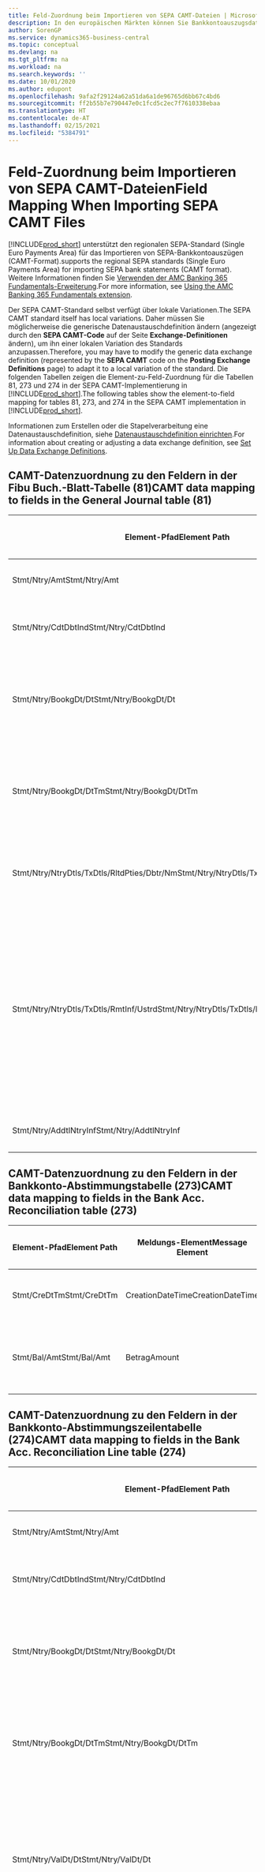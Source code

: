 ```yaml
---
title: Feld-Zuordnung beim Importieren von SEPA CAMT-Dateien | Microsoft Docs
description: In den europäischen Märkten können Sie Bankkontoauszugsdateien in den regionalen SEPA-Standards  (einzelner Eurozahlungs-Bereich) importieren.
author: SorenGP
ms.service: dynamics365-business-central
ms.topic: conceptual
ms.devlang: na
ms.tgt_pltfrm: na
ms.workload: na
ms.search.keywords: ''
ms.date: 10/01/2020
ms.author: edupont
ms.openlocfilehash: 9afa2f29124a62a51da6a1de96765d6bb67c4bd6
ms.sourcegitcommit: ff2b55b7e790447e0c1fcd5c2ec7f7610338ebaa
ms.translationtype: HT
ms.contentlocale: de-AT
ms.lasthandoff: 02/15/2021
ms.locfileid: "5384791"
---
```

# <a name="field-mapping-when-importing-sepa-camt-files"></a><span data-ttu-id="d7b93-103">Feld-Zuordnung beim Importieren von SEPA CAMT-Dateien</span><span class="sxs-lookup"><span data-stu-id="d7b93-103">Field Mapping When Importing SEPA CAMT Files</span></span>
[!INCLUDE[prod_short](includes/prod_short.md)] <span data-ttu-id="d7b93-104">unterstützt den regionalen SEPA-Standard (Single Euro Payments Area) für das Importieren von SEPA-Bankkontoauszügen (CAMT-Format).</span><span class="sxs-lookup"><span data-stu-id="d7b93-104">supports the regional SEPA standards (Single Euro Payments Area) for importing SEPA bank statements (CAMT format).</span></span> <span data-ttu-id="d7b93-105">Weitere Informationen finden Sie [Verwenden der AMC Banking 365 Fundamentals-Erweiterung](ui-extensions-amc-banking.md).</span><span class="sxs-lookup"><span data-stu-id="d7b93-105">For more information, see [Using the AMC Banking 365 Fundamentals extension](ui-extensions-amc-banking.md).</span></span>  

 <span data-ttu-id="d7b93-106">Der SEPA CAMT-Standard selbst verfügt über lokale Variationen.</span><span class="sxs-lookup"><span data-stu-id="d7b93-106">The SEPA CAMT standard itself has local variations.</span></span> <span data-ttu-id="d7b93-107">Daher müssen Sie möglicherweise die generische Datenaustauschdefinition ändern (angezeigt durch den **SEPA CAMT-Code** auf der Seite **Exchange-Definitionen** ändern), um ihn einer lokalen Variation des Standards anzupassen.</span><span class="sxs-lookup"><span data-stu-id="d7b93-107">Therefore, you may have to modify the generic data exchange definition (represented by the **SEPA CAMT** code on the **Posting Exchange Definitions** page) to adapt it to a local variation of the standard.</span></span> <span data-ttu-id="d7b93-108">Die folgenden Tabellen zeigen die Element-zu-Feld-Zuordnung für die Tabellen 81, 273 und 274 in der SEPA CAMT-Implementierung in [!INCLUDE[prod_short](includes/prod_short.md)].</span><span class="sxs-lookup"><span data-stu-id="d7b93-108">The following tables show the element-to-field mapping for tables 81, 273, and 274 in the SEPA CAMT implementation in [!INCLUDE[prod_short](includes/prod_short.md)].</span></span>  

 <span data-ttu-id="d7b93-109">Informationen zum Erstellen oder die Stapelverarbeitung eine Datenaustauschdefinition, siehe [Datenaustauschdefinition einrichten](across-how-to-set-up-data-exchange-definitions.md).</span><span class="sxs-lookup"><span data-stu-id="d7b93-109">For information about creating or adjusting a data exchange definition, see [Set Up Data Exchange Definitions](across-how-to-set-up-data-exchange-definitions.md).</span></span>  

## <a name="camt-data-mapping-to-fields-in-the-general-journal-table-81"></a><span data-ttu-id="d7b93-110">CAMT-Datenzuordnung zu den Feldern in der Fibu Buch.-Blatt-Tabelle (81)</span><span class="sxs-lookup"><span data-stu-id="d7b93-110">CAMT data mapping to fields in the General Journal table (81)</span></span>  

|<span data-ttu-id="d7b93-111">Element-Pfad</span><span class="sxs-lookup"><span data-stu-id="d7b93-111">Element Path</span></span>|<span data-ttu-id="d7b93-112">Meldungs-Element</span><span class="sxs-lookup"><span data-stu-id="d7b93-112">Message Element</span></span>|<span data-ttu-id="d7b93-113">Datentyp</span><span class="sxs-lookup"><span data-stu-id="d7b93-113">Data Type</span></span>|<span data-ttu-id="d7b93-114">Beschreibung</span><span class="sxs-lookup"><span data-stu-id="d7b93-114">Description</span></span>|<span data-ttu-id="d7b93-115">Kennzeichen mit negativem Zeichen</span><span class="sxs-lookup"><span data-stu-id="d7b93-115">Negative-Sign Identifier</span></span>|<span data-ttu-id="d7b93-116">Feldnr.</span><span class="sxs-lookup"><span data-stu-id="d7b93-116">Field No.</span></span>|<span data-ttu-id="d7b93-117">Feldname</span><span class="sxs-lookup"><span data-stu-id="d7b93-117">Field Name</span></span>|  
|------------------|---------------------|---------------|-----------------|-------------------------------|---------------|----------------|  
|<span data-ttu-id="d7b93-118">Stmt/Ntry/Amt</span><span class="sxs-lookup"><span data-stu-id="d7b93-118">Stmt/Ntry/Amt</span></span>|<span data-ttu-id="d7b93-119">Betrag</span><span class="sxs-lookup"><span data-stu-id="d7b93-119">Amount</span></span>|<span data-ttu-id="d7b93-120">Dezimal</span><span class="sxs-lookup"><span data-stu-id="d7b93-120">Decimal</span></span>|<span data-ttu-id="d7b93-121">Der Geldbetrag im Bargeldposten</span><span class="sxs-lookup"><span data-stu-id="d7b93-121">The amount of money in the cash entry</span></span>||<span data-ttu-id="d7b93-122">13</span><span class="sxs-lookup"><span data-stu-id="d7b93-122">13</span></span>|<span data-ttu-id="d7b93-123">Betrag</span><span class="sxs-lookup"><span data-stu-id="d7b93-123">Amount</span></span>|  
|<span data-ttu-id="d7b93-124">Stmt/Ntry/CdtDbtInd</span><span class="sxs-lookup"><span data-stu-id="d7b93-124">Stmt/Ntry/CdtDbtInd</span></span>|<span data-ttu-id="d7b93-125">CreditDebitIndicator</span><span class="sxs-lookup"><span data-stu-id="d7b93-125">CreditDebitIndicator</span></span>|<span data-ttu-id="d7b93-126">Text</span><span class="sxs-lookup"><span data-stu-id="d7b93-126">Text</span></span>|<span data-ttu-id="d7b93-127">Gibt an, ob der Posten ein Habenbetrag oder ein Sollposten ist</span><span class="sxs-lookup"><span data-stu-id="d7b93-127">Indicates whether the entry is a credit or a debit entry</span></span>|<span data-ttu-id="d7b93-128">DBIT</span><span class="sxs-lookup"><span data-stu-id="d7b93-128">DBIT</span></span>|<span data-ttu-id="d7b93-129">13</span><span class="sxs-lookup"><span data-stu-id="d7b93-129">13</span></span>|<span data-ttu-id="d7b93-130">Betrag</span><span class="sxs-lookup"><span data-stu-id="d7b93-130">Amount</span></span>|  
|<span data-ttu-id="d7b93-131">Stmt/Ntry/BookgDt/Dt</span><span class="sxs-lookup"><span data-stu-id="d7b93-131">Stmt/Ntry/BookgDt/Dt</span></span>|<span data-ttu-id="d7b93-132">Datum</span><span class="sxs-lookup"><span data-stu-id="d7b93-132">Date</span></span>|<span data-ttu-id="d7b93-133">Datum</span><span class="sxs-lookup"><span data-stu-id="d7b93-133">Date</span></span>|<span data-ttu-id="d7b93-134">Das Datum der Buchung eines Postens auf einem Konto oder in den Büchern des Buchhaltungsservices.</span><span class="sxs-lookup"><span data-stu-id="d7b93-134">The date when an entry is posted to an account on the account servicer's books</span></span>||<span data-ttu-id="d7b93-135">5</span><span class="sxs-lookup"><span data-stu-id="d7b93-135">5</span></span>|<span data-ttu-id="d7b93-136">Buchungsdatum</span><span class="sxs-lookup"><span data-stu-id="d7b93-136">Posting Date</span></span>|  
|<span data-ttu-id="d7b93-137">Stmt/Ntry/BookgDt/DtTm</span><span class="sxs-lookup"><span data-stu-id="d7b93-137">Stmt/Ntry/BookgDt/DtTm</span></span>|<span data-ttu-id="d7b93-138">DateTime</span><span class="sxs-lookup"><span data-stu-id="d7b93-138">DateTime</span></span>|<span data-ttu-id="d7b93-139">DateTime</span><span class="sxs-lookup"><span data-stu-id="d7b93-139">DateTime</span></span>|<span data-ttu-id="d7b93-140">Das Datum und die Uhrzeit der Buchung eines Postens auf einem Konto oder in den Büchern des Buchhaltungsservices.</span><span class="sxs-lookup"><span data-stu-id="d7b93-140">The date and time when an entry is posted to an account on the account servicer's books</span></span>||<span data-ttu-id="d7b93-141">5</span><span class="sxs-lookup"><span data-stu-id="d7b93-141">5</span></span>|<span data-ttu-id="d7b93-142">Buchungsdatum</span><span class="sxs-lookup"><span data-stu-id="d7b93-142">Posting Date</span></span>|  
|<span data-ttu-id="d7b93-143">Stmt/Ntry/NtryDtls/TxDtls/RltdPties/Dbtr/Nm</span><span class="sxs-lookup"><span data-stu-id="d7b93-143">Stmt/Ntry/NtryDtls/TxDtls/RltdPties/Dbtr/Nm</span></span>|<span data-ttu-id="d7b93-144">Name</span><span class="sxs-lookup"><span data-stu-id="d7b93-144">Name</span></span>|<span data-ttu-id="d7b93-145">Text</span><span class="sxs-lookup"><span data-stu-id="d7b93-145">Text</span></span>|<span data-ttu-id="d7b93-146">Der Name der Partei, die einen Geldbetrag an das (wesentlichen) schuldet können</span><span class="sxs-lookup"><span data-stu-id="d7b93-146">The name of the party that owes an amount of money to the (ultimate) creditor</span></span>||<span data-ttu-id="d7b93-147">1221</span><span class="sxs-lookup"><span data-stu-id="d7b93-147">1221</span></span>|<span data-ttu-id="d7b93-148">Informationen Zahlender</span><span class="sxs-lookup"><span data-stu-id="d7b93-148">Payer Information</span></span>|  
|<span data-ttu-id="d7b93-149">Stmt/Ntry/NtryDtls/TxDtls/RmtInf/Ustrd</span><span class="sxs-lookup"><span data-stu-id="d7b93-149">Stmt/Ntry/NtryDtls/TxDtls/RmtInf/Ustrd</span></span>|<span data-ttu-id="d7b93-150">Unstrukturiert</span><span class="sxs-lookup"><span data-stu-id="d7b93-150">Unstructured</span></span>|<span data-ttu-id="d7b93-151">Text</span><span class="sxs-lookup"><span data-stu-id="d7b93-151">Text</span></span>|<span data-ttu-id="d7b93-152">Informationen, die angegeben werden, um Abgleichen/Abstimmung eines Postens mit den Artikeln zu aktivieren, die die Zahlung abgleichen soll, wie etwa Handelsrechnungen in einem Debitorensystem, in unstrukturierter Form.</span><span class="sxs-lookup"><span data-stu-id="d7b93-152">Information supplied to enable the matching/reconciliation of an entry with the items that the payment is intended to settle, such as commercial invoices in an accounts-receivable system, in an unstructured form</span></span>||<span data-ttu-id="d7b93-153">8</span><span class="sxs-lookup"><span data-stu-id="d7b93-153">8</span></span>|<span data-ttu-id="d7b93-154">Beschreibung</span><span class="sxs-lookup"><span data-stu-id="d7b93-154">Description</span></span>|  
|<span data-ttu-id="d7b93-155">Stmt/Ntry/AddtlNtryInf</span><span class="sxs-lookup"><span data-stu-id="d7b93-155">Stmt/Ntry/AddtlNtryInf</span></span>|<span data-ttu-id="d7b93-156">ZusätzlicheEingabeInformationen</span><span class="sxs-lookup"><span data-stu-id="d7b93-156">AdditionalEntryInformation</span></span>|<span data-ttu-id="d7b93-157">Text</span><span class="sxs-lookup"><span data-stu-id="d7b93-157">Text</span></span>|<span data-ttu-id="d7b93-158">Zusätzliche Informationen zu der Eingabe</span><span class="sxs-lookup"><span data-stu-id="d7b93-158">Additional information about the entry</span></span>||<span data-ttu-id="d7b93-159">1222</span><span class="sxs-lookup"><span data-stu-id="d7b93-159">1222</span></span>|<span data-ttu-id="d7b93-160">Transaktionsinformationen</span><span class="sxs-lookup"><span data-stu-id="d7b93-160">Transaction Information</span></span>|  

## <a name="camt-data-mapping-to-fields-in-the-bank-acc-reconciliation-table-273"></a><span data-ttu-id="d7b93-161">CAMT-Datenzuordnung zu den Feldern in der Bankkonto-Abstimmungstabelle (273)</span><span class="sxs-lookup"><span data-stu-id="d7b93-161">CAMT data mapping to fields in the Bank Acc. Reconciliation table (273)</span></span>  

|<span data-ttu-id="d7b93-162">Element-Pfad</span><span class="sxs-lookup"><span data-stu-id="d7b93-162">Element Path</span></span>|<span data-ttu-id="d7b93-163">Meldungs-Element</span><span class="sxs-lookup"><span data-stu-id="d7b93-163">Message Element</span></span>|<span data-ttu-id="d7b93-164">Datentyp</span><span class="sxs-lookup"><span data-stu-id="d7b93-164">Data Type</span></span>|<span data-ttu-id="d7b93-165">Beschreibung</span><span class="sxs-lookup"><span data-stu-id="d7b93-165">Description</span></span>|<span data-ttu-id="d7b93-166">Kennzeichen mit negativem Zeichen</span><span class="sxs-lookup"><span data-stu-id="d7b93-166">Negative-Sign Identifier</span></span>|<span data-ttu-id="d7b93-167">Feldnr.</span><span class="sxs-lookup"><span data-stu-id="d7b93-167">Field No.</span></span>|<span data-ttu-id="d7b93-168">Feldname</span><span class="sxs-lookup"><span data-stu-id="d7b93-168">Field Name</span></span>|  
|------------------|---------------------|---------------|-----------------|-------------------------------|---------------|----------------|  
|<span data-ttu-id="d7b93-169">Stmt/CreDtTm</span><span class="sxs-lookup"><span data-stu-id="d7b93-169">Stmt/CreDtTm</span></span>|<span data-ttu-id="d7b93-170">CreationDateTime</span><span class="sxs-lookup"><span data-stu-id="d7b93-170">CreationDateTime</span></span>|<span data-ttu-id="d7b93-171">Datum</span><span class="sxs-lookup"><span data-stu-id="d7b93-171">Date</span></span>|<span data-ttu-id="d7b93-172">Das Datum und die Uhrzeit der Erstellung der Nachricht.</span><span class="sxs-lookup"><span data-stu-id="d7b93-172">The date and time when the message was created</span></span>||<span data-ttu-id="d7b93-173">3</span><span class="sxs-lookup"><span data-stu-id="d7b93-173">3</span></span>|<span data-ttu-id="d7b93-174">Auszugsdatum</span><span class="sxs-lookup"><span data-stu-id="d7b93-174">Statement Date</span></span>|  
|<span data-ttu-id="d7b93-175">Stmt/Bal/Amt</span><span class="sxs-lookup"><span data-stu-id="d7b93-175">Stmt/Bal/Amt</span></span>|<span data-ttu-id="d7b93-176">Betrag</span><span class="sxs-lookup"><span data-stu-id="d7b93-176">Amount</span></span>|<span data-ttu-id="d7b93-177">Dezimal</span><span class="sxs-lookup"><span data-stu-id="d7b93-177">Decimal</span></span>|<span data-ttu-id="d7b93-178">Der Betrag, der aus den Nettobeträgen für alle Soll- und Habenposten resultiert</span><span class="sxs-lookup"><span data-stu-id="d7b93-178">The amount resulting from the netted amounts for all debit and credit entries</span></span>||<span data-ttu-id="d7b93-179">4</span><span class="sxs-lookup"><span data-stu-id="d7b93-179">4</span></span>|<span data-ttu-id="d7b93-180">Auszug Schluss-Saldo</span><span class="sxs-lookup"><span data-stu-id="d7b93-180">Statement Ending Balance</span></span>|  

## <a name="camt-data-mapping-to-fields-in-the-bank-acc-reconciliation-line-table-274"></a><span data-ttu-id="d7b93-181">CAMT-Datenzuordnung zu den Feldern in der Bankkonto-Abstimmungszeilentabelle (274)</span><span class="sxs-lookup"><span data-stu-id="d7b93-181">CAMT data mapping to fields in the Bank Acc. Reconciliation Line table (274)</span></span>  

|<span data-ttu-id="d7b93-182">Element-Pfad</span><span class="sxs-lookup"><span data-stu-id="d7b93-182">Element Path</span></span>|<span data-ttu-id="d7b93-183">Meldungs-Element</span><span class="sxs-lookup"><span data-stu-id="d7b93-183">Message Element</span></span>|<span data-ttu-id="d7b93-184">Datentyp</span><span class="sxs-lookup"><span data-stu-id="d7b93-184">Data Type</span></span>|<span data-ttu-id="d7b93-185">Beschreibung</span><span class="sxs-lookup"><span data-stu-id="d7b93-185">Description</span></span>|<span data-ttu-id="d7b93-186">Kennzeichen mit negativem Zeichen</span><span class="sxs-lookup"><span data-stu-id="d7b93-186">Negative-Sign Identifier</span></span>|<span data-ttu-id="d7b93-187">Feldnr.</span><span class="sxs-lookup"><span data-stu-id="d7b93-187">Field No.</span></span>|<span data-ttu-id="d7b93-188">Feldname</span><span class="sxs-lookup"><span data-stu-id="d7b93-188">Field Name</span></span>|  
|------------------|---------------------|---------------|-----------------|-------------------------------|---------------|----------------|  
|<span data-ttu-id="d7b93-189">Stmt/Ntry/Amt</span><span class="sxs-lookup"><span data-stu-id="d7b93-189">Stmt/Ntry/Amt</span></span>|<span data-ttu-id="d7b93-190">Betrag</span><span class="sxs-lookup"><span data-stu-id="d7b93-190">Amount</span></span>|<span data-ttu-id="d7b93-191">Dezimal</span><span class="sxs-lookup"><span data-stu-id="d7b93-191">Decimal</span></span>|<span data-ttu-id="d7b93-192">Der Geldbetrag im Bargeldposten</span><span class="sxs-lookup"><span data-stu-id="d7b93-192">The amount of money in the cash entry</span></span>||<span data-ttu-id="d7b93-193">7</span><span class="sxs-lookup"><span data-stu-id="d7b93-193">7</span></span>|<span data-ttu-id="d7b93-194">Auszugsbetrag</span><span class="sxs-lookup"><span data-stu-id="d7b93-194">Statement Amount</span></span>|  
|<span data-ttu-id="d7b93-195">Stmt/Ntry/CdtDbtInd</span><span class="sxs-lookup"><span data-stu-id="d7b93-195">Stmt/Ntry/CdtDbtInd</span></span>|<span data-ttu-id="d7b93-196">CreditDebitIndicator</span><span class="sxs-lookup"><span data-stu-id="d7b93-196">CreditDebitIndicator</span></span>|<span data-ttu-id="d7b93-197">Text</span><span class="sxs-lookup"><span data-stu-id="d7b93-197">Text</span></span>|<span data-ttu-id="d7b93-198">Gibt an, ob der Posten ein Habenbetrag oder ein Sollposten ist</span><span class="sxs-lookup"><span data-stu-id="d7b93-198">Indicates whether the entry is a credit or a debit entry</span></span>|<span data-ttu-id="d7b93-199">DBIT</span><span class="sxs-lookup"><span data-stu-id="d7b93-199">DBIT</span></span>|<span data-ttu-id="d7b93-200">7</span><span class="sxs-lookup"><span data-stu-id="d7b93-200">7</span></span>|<span data-ttu-id="d7b93-201">Auszugsbetrag</span><span class="sxs-lookup"><span data-stu-id="d7b93-201">Statement Amount</span></span>|  
|<span data-ttu-id="d7b93-202">Stmt/Ntry/BookgDt/Dt</span><span class="sxs-lookup"><span data-stu-id="d7b93-202">Stmt/Ntry/BookgDt/Dt</span></span>|<span data-ttu-id="d7b93-203">Datum</span><span class="sxs-lookup"><span data-stu-id="d7b93-203">Date</span></span>|<span data-ttu-id="d7b93-204">Datum</span><span class="sxs-lookup"><span data-stu-id="d7b93-204">Date</span></span>|<span data-ttu-id="d7b93-205">Das Datum der Buchung eines Postens auf einem Konto oder in den Büchern des Buchhaltungsservices.</span><span class="sxs-lookup"><span data-stu-id="d7b93-205">The date when an entry is posted to an account on the account servicer's books</span></span>||<span data-ttu-id="d7b93-206">5</span><span class="sxs-lookup"><span data-stu-id="d7b93-206">5</span></span>|<span data-ttu-id="d7b93-207">Transaktionsdatum</span><span class="sxs-lookup"><span data-stu-id="d7b93-207">Transaction Date</span></span>|  
|<span data-ttu-id="d7b93-208">Stmt/Ntry/BookgDt/DtTm</span><span class="sxs-lookup"><span data-stu-id="d7b93-208">Stmt/Ntry/BookgDt/DtTm</span></span>|<span data-ttu-id="d7b93-209">DateTime</span><span class="sxs-lookup"><span data-stu-id="d7b93-209">DateTime</span></span>|<span data-ttu-id="d7b93-210">DateTime</span><span class="sxs-lookup"><span data-stu-id="d7b93-210">DateTime</span></span>|<span data-ttu-id="d7b93-211">Das Datum und die Uhrzeit der Buchung eines Postens auf einem Konto oder in den Büchern des Buchhaltungsservices.</span><span class="sxs-lookup"><span data-stu-id="d7b93-211">The date and time when an entry is posted to an account on the account servicer's books</span></span>||<span data-ttu-id="d7b93-212">5</span><span class="sxs-lookup"><span data-stu-id="d7b93-212">5</span></span>|<span data-ttu-id="d7b93-213">Transaktionsdatum</span><span class="sxs-lookup"><span data-stu-id="d7b93-213">Transaction Date</span></span>|  
|<span data-ttu-id="d7b93-214">Stmt/Ntry/ValDt/Dt</span><span class="sxs-lookup"><span data-stu-id="d7b93-214">Stmt/Ntry/ValDt/Dt</span></span>|<span data-ttu-id="d7b93-215">Datum</span><span class="sxs-lookup"><span data-stu-id="d7b93-215">Date</span></span>|<span data-ttu-id="d7b93-216">Datum</span><span class="sxs-lookup"><span data-stu-id="d7b93-216">Date</span></span>|<span data-ttu-id="d7b93-217">Das Datum, an dem Anlagen für den Kontobesitzer im Falle eines Habenpostens verfügbar sind oder oder im Falle eines Sollpostens nicht mehr verfügbar sind.</span><span class="sxs-lookup"><span data-stu-id="d7b93-217">The date when assets become available to the account owner in case of a credit entry, or cease to be available to the account owner in case of a debit entry</span></span>||<span data-ttu-id="d7b93-218">12</span><span class="sxs-lookup"><span data-stu-id="d7b93-218">12</span></span>|<span data-ttu-id="d7b93-219">Valutadatum</span><span class="sxs-lookup"><span data-stu-id="d7b93-219">Value Date</span></span>|  
|<span data-ttu-id="d7b93-220">Stmt/Ntry/ValDt/DtTm</span><span class="sxs-lookup"><span data-stu-id="d7b93-220">Stmt/Ntry/ValDt/DtTm</span></span>|<span data-ttu-id="d7b93-221">DateTime</span><span class="sxs-lookup"><span data-stu-id="d7b93-221">DateTime</span></span>|<span data-ttu-id="d7b93-222">DateTime</span><span class="sxs-lookup"><span data-stu-id="d7b93-222">DateTime</span></span>|<span data-ttu-id="d7b93-223">Das Datum und die Uhrzeit, wenn Anlagen für den Kontobesitzer im Falle eines Habenpostens verfügbar sind oder oder im Falle eines Sollpostens nicht mehr verfügbar sind.</span><span class="sxs-lookup"><span data-stu-id="d7b93-223">The date and time when assets become available to the account owner in case of a credit entry, or cease to be available to the account owner in case of a debit entry</span></span>||<span data-ttu-id="d7b93-224">12</span><span class="sxs-lookup"><span data-stu-id="d7b93-224">12</span></span>|<span data-ttu-id="d7b93-225">Valutadatum</span><span class="sxs-lookup"><span data-stu-id="d7b93-225">Value Date</span></span>|  
|<span data-ttu-id="d7b93-226">Stmt/Ntry/NtryDtls/TxDtls/RltdPties/Dbtr/Nm</span><span class="sxs-lookup"><span data-stu-id="d7b93-226">Stmt/Ntry/NtryDtls/TxDtls/RltdPties/Dbtr/Nm</span></span>|<span data-ttu-id="d7b93-227">Name</span><span class="sxs-lookup"><span data-stu-id="d7b93-227">Name</span></span>|<span data-ttu-id="d7b93-228">Text</span><span class="sxs-lookup"><span data-stu-id="d7b93-228">Text</span></span>|<span data-ttu-id="d7b93-229">Der Name der Partei, die einen Geldbetrag an das (wesentlichen) schuldet können</span><span class="sxs-lookup"><span data-stu-id="d7b93-229">The name of the party that owes an amount of money to the (ultimate) creditor</span></span>||<span data-ttu-id="d7b93-230">15</span><span class="sxs-lookup"><span data-stu-id="d7b93-230">15</span></span>|<span data-ttu-id="d7b93-231">Informationen Zahlender</span><span class="sxs-lookup"><span data-stu-id="d7b93-231">Payer Information</span></span>|  
|<span data-ttu-id="d7b93-232">Stmt/Ntry/NtryDtls/TxDtls/RmtInf/Ustrd</span><span class="sxs-lookup"><span data-stu-id="d7b93-232">Stmt/Ntry/NtryDtls/TxDtls/RmtInf/Ustrd</span></span>|<span data-ttu-id="d7b93-233">Unstrukturiert</span><span class="sxs-lookup"><span data-stu-id="d7b93-233">Unstructured</span></span>|<span data-ttu-id="d7b93-234">Text</span><span class="sxs-lookup"><span data-stu-id="d7b93-234">Text</span></span>|<span data-ttu-id="d7b93-235">Informationen, die angegeben werden, um Abgleichen/Abstimmung eines Postens mit den Artikeln zu aktivieren, die die Zahlung abgleichen soll, wie etwa Handelsrechnungen in einem Debitorensystem, in unstrukturierter Form.</span><span class="sxs-lookup"><span data-stu-id="d7b93-235">Information supplied to enable the matching/reconciliation of an entry with the items that the payment is intended to settle, such as commercial invoices in an accounts-receivable system, in an unstructured form</span></span>||<span data-ttu-id="d7b93-236">6</span><span class="sxs-lookup"><span data-stu-id="d7b93-236">6</span></span>|<span data-ttu-id="d7b93-237">Beschreibung</span><span class="sxs-lookup"><span data-stu-id="d7b93-237">Description</span></span>|  
|<span data-ttu-id="d7b93-238">Stmt/Ntry/AddtlNtryInf</span><span class="sxs-lookup"><span data-stu-id="d7b93-238">Stmt/Ntry/AddtlNtryInf</span></span>|<span data-ttu-id="d7b93-239">ZusätzlicheEingabeInformationen</span><span class="sxs-lookup"><span data-stu-id="d7b93-239">AdditionalEntryInformation</span></span>|<span data-ttu-id="d7b93-240">Text</span><span class="sxs-lookup"><span data-stu-id="d7b93-240">Text</span></span>|<span data-ttu-id="d7b93-241">Zusätzliche Informationen zu der Eingabe</span><span class="sxs-lookup"><span data-stu-id="d7b93-241">Additional information about the entry</span></span>||<span data-ttu-id="d7b93-242">16</span><span class="sxs-lookup"><span data-stu-id="d7b93-242">16</span></span>|<span data-ttu-id="d7b93-243">Transaktionsinformationen</span><span class="sxs-lookup"><span data-stu-id="d7b93-243">Transaction Information</span></span>|  

 <span data-ttu-id="d7b93-244">Elemente im **Ntry**-Knoten, die in [!INCLUDE[prod_short](includes/prod_short.md)] importiert, aber nicht mit einem Feld verknüpft werden, werden in der **Exch.Spaltendefinition buchen**-Tabelle gespeichert.</span><span class="sxs-lookup"><span data-stu-id="d7b93-244">Elements in the **Ntry** node that are imported into [!INCLUDE[prod_short](includes/prod_short.md)] but not mapped to any fields are stored in the **Posting Exch. Column Def** table.</span></span> <span data-ttu-id="d7b93-245">Benutzer können diese Elemente **Zahlungsabstimmungsbuch.-Blatt**, **Zahlungsausgleich** und **Bankkonto Abstimmen** Seiten anzeigen, indem sie die **Details zur Bankauszugsposition** Aktion auswählen.</span><span class="sxs-lookup"><span data-stu-id="d7b93-245">Users can view these elements from the **Payment Reconciliation Journal**, **Payment Application**, and **Bank Acc. Reconciliation** pages by choosing the **Bank Statement Line Details** action.</span></span> <span data-ttu-id="d7b93-246">Weitere Informationen finden Sie unter [Abstimmen von Zahlungen mithilfe der automatischen Anwendung](receivables-how-reconcile-payments-auto-application.md).</span><span class="sxs-lookup"><span data-stu-id="d7b93-246">For more information, see [Reconcile Payments Using Automatic Application](receivables-how-reconcile-payments-auto-application.md).</span></span>

> [!IMPORTANT]
> <span data-ttu-id="d7b93-247">Bei einem Import von CAMT-Bankauszügen erwartet [!INCLUDE[prod_short](includes/prod_short.md)], dass jede Transaktion eindeutig ist. Dies bedeutet, dass das Feld **Transaktions-ID**, das vom Tag *Stmt/Ntry/NtryDtls/TxDtls/Refs/EndToEndId* in der CAMT-Datei stammt, innerhalb der offenen Bankkontoabstimmung eindeutig sein muss.</span><span class="sxs-lookup"><span data-stu-id="d7b93-247">In an import of CAMT bank statements, [!INCLUDE[prod_short](includes/prod_short.md)] expects each transaction to be unique, which means that the **Transaction ID** field that comes from the *Stmt/Ntry/NtryDtls/TxDtls/Refs/EndToEndId* tag in the CAMT file, must be unique within the open bank account reconciliation.</span></span> <span data-ttu-id="d7b93-248">Wenn die Informationen nicht vorhanden sind, ignoriert [!INCLUDE[prod_short](includes/prod_short.md)] die Zahlung.</span><span class="sxs-lookup"><span data-stu-id="d7b93-248">If the information is not present, [!INCLUDE[prod_short](includes/prod_short.md)] ignores the payment.</span></span> <span data-ttu-id="d7b93-249">Wenn eine frühere Bankabstimmung für dasselbe Bankkonto mit derselben Transaktions-ID wie beim aktuellen Import gebucht wurde, wird die aktuelle Transaktion nicht automatisch abgestimmt, kann aber dennoch importiert werden.</span><span class="sxs-lookup"><span data-stu-id="d7b93-249">If an earlier bank reconciliation on the same bank account was posted with the same transaction ID as on the current import, the current transaction will not automatically reconcile but can still be imported.</span></span>

## <a name="see-also"></a><span data-ttu-id="d7b93-250">Siehe auch</span><span class="sxs-lookup"><span data-stu-id="d7b93-250">See Also</span></span>  
[<span data-ttu-id="d7b93-251">Einrichten eines Datenaustauschs</span><span class="sxs-lookup"><span data-stu-id="d7b93-251">Setting Up Data Exchange</span></span>](across-set-up-data-exchange.md)  
[<span data-ttu-id="d7b93-252">Daten elektronisch austauschen</span><span class="sxs-lookup"><span data-stu-id="d7b93-252">Exchanging Data Electronically</span></span>](across-data-exchange.md)  
<span data-ttu-id="d7b93-253">[Verwenden der AMC Banking 365 Fundamentals-Erweiterung](ui-extensions-amc-banking.md) </span><span class="sxs-lookup"><span data-stu-id="d7b93-253">[Using the AMC Banking 365 Fundamentals extension](ui-extensions-amc-banking.md) </span></span>  
[<span data-ttu-id="d7b93-254">Verwenden von XML-Schemata zur Vorbereitung der Datenaustauschdefinitionen</span><span class="sxs-lookup"><span data-stu-id="d7b93-254">Use XML Schemas to Prepare Data Exchange Definitions</span></span>](across-how-to-use-xml-schemas-to-prepare-data-exchange-definitions.md)  
[<span data-ttu-id="d7b93-255">Zahlungen mit automatischem Ausgleich abstimmen</span><span class="sxs-lookup"><span data-stu-id="d7b93-255">Reconcile Payments Using Automatic Application</span></span>](receivables-how-reconcile-payments-auto-application.md)  


[!INCLUDE[footer-include](includes/footer-banner.md)]